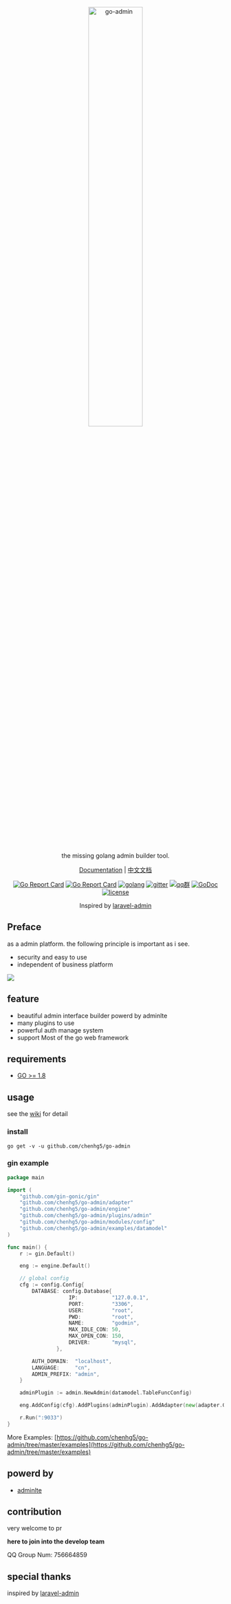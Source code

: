 <p align="center">
  <a href="https://github.com/chenhg5/go-admin">
    <img width="50%" alt="go-admin" src="https://ws2.sinaimg.cn/large/006tNc79ly1ftvqf8qeddj31bz07e40e.jpg">
  </a>
</p>

<p align="center">
    the missing golang admin builder tool.
</p>

<p align="center">
    <a href="https://github.com/chenhg5/go-admin/wiki">Documentation</a> | 
    <a href="./README_CN.md">中文文档</a>
</p>

<p align="center">
  <a href="https://api.travis-ci.org/chenhg5/go-admin"><img alt="Go Report Card" src="https://api.travis-ci.org/chenhg5/go-admin.svg?branch=master"></a>
  <a href="https://goreportcard.com/report/github.com/chenhg5/go-admin"><img alt="Go Report Card" src="https://camo.githubusercontent.com/59eed852617e19c272a4a4764fd09c669957fe75/68747470733a2f2f676f7265706f7274636172642e636f6d2f62616467652f6769746875622e636f6d2f6368656e6867352f676f2d61646d696e"></a>
  <a href="https://goreportcard.com/report/github.com/chenhg5/go-admin"><img alt="golang" src="https://img.shields.io/badge/awesome-golang-blue.svg"></a>
  <a href="https://gitter.im/golangadmin/Lobby?utm_source=share-link&utm_medium=link&utm_campaign=share-link" rel="nofollow"><img alt="gitter" src="https://camo.githubusercontent.com/6bb364d591efcfeebc1b9eefaf18a4bdb3fc5158/68747470733a2f2f696d672e736869656c64732e696f2f6769747465722f726f6f6d2f646f63736966796a732f646f63736966792e7376673f7374796c653d666c61742d737175617265" style="max-width:100%;"></a>
  <a href="https://jq.qq.com/?_wv=1027&k=5L3e3kS"><img alt="qq群" src="https://img.shields.io/badge/QQ-756664859-yellow.svg"></a>
  <a href="https://godoc.org/github.com/chenhg5/go-admin" rel="nofollow"><img src="https://camo.githubusercontent.com/a9a286d43bdfff9fb41b88b25b35ea8edd2634fc/68747470733a2f2f676f646f632e6f72672f6769746875622e636f6d2f646572656b7061726b65722f64656c76653f7374617475732e737667" alt="GoDoc" data-canonical-src="https://godoc.org/github.com/derekparker/delve?status.svg" style="max-width:100%;"></a>
  <a href="https://raw.githubusercontent.com/chenhg5/go-admin/master/LICENSE" rel="nofollow"><img src="https://camo.githubusercontent.com/e0d5267d60ee425acfe1a1f2d6e6d92a465dcd8f/687474703a2f2f696d672e736869656c64732e696f2f62616467652f6c6963656e73652d4d49542d626c75652e737667" alt="license" data-canonical-src="http://img.shields.io/badge/license-MIT-blue.svg" style="max-width:100%;"></a>
</p> 

<p align="center">
    Inspired by <a href="https://github.com/z-song/laravel-admin" target="_blank">laravel-admin</a>
</p>

## Preface

as a admin platform. the following principle is important as i see.

- security and easy to use
- independent of business platform

![](https://cloud.githubusercontent.com/assets/1479100/19625297/3b3deb64-9947-11e6-807c-cffa999004be.jpg)

## feature

- beautiful admin interface builder powerd by adminlte
- many plugins to use
- powerful auth manage system
- support Most of the go web framework

## requirements

- [GO >= 1.8](https://github.com/Unknwon/the-way-to-go_ZH_CN/blob/master/eBook/directory.md)

## usage

see the [wiki](https://github.com/chenhg5/go-admin/wiki) for detail

### install

```go get -v -u github.com/chenhg5/go-admin```

### gin example

```go
package main

import (
	"github.com/gin-gonic/gin"
	"github.com/chenhg5/go-admin/adapter"
	"github.com/chenhg5/go-admin/engine"
	"github.com/chenhg5/go-admin/plugins/admin"
	"github.com/chenhg5/go-admin/modules/config"
	"github.com/chenhg5/go-admin/examples/datamodel"
)

func main() {
	r := gin.Default()

	eng := engine.Default()

	// global config
	cfg := config.Config{
		DATABASE: config.Database{
        			IP:           "127.0.0.1",
        			PORT:         "3306",
        			USER:         "root",
        			PWD:          "root",
        			NAME:         "godmin",
        			MAX_IDLE_CON: 50,
        			MAX_OPEN_CON: 150,
        			DRIVER:       "mysql",
        		},

		AUTH_DOMAIN:  "localhost",
		LANGUAGE:     "cn",         
		ADMIN_PREFIX: "admin", 
	}

	adminPlugin := admin.NewAdmin(datamodel.TableFuncConfig)

	eng.AddConfig(cfg).AddPlugins(adminPlugin).AddAdapter(new(adapter.Gin)).Use(r)

	r.Run(":9033")
}
```

More Examples: [https://github.com/chenhg5/go-admin/tree/master/examples](https://github.com/chenhg5/go-admin/tree/master/examples)

## powerd by

- [adminlte](https://adminlte.io/themes/AdminLTE/index2.html)

## contribution

very welcome to pr

<strong>here to join into the develop team</strong>

QQ Group Num: 756664859

## special thanks

inspired by [laravel-admin](https://github.com/z-song/laravel-admin)